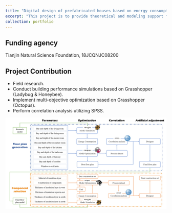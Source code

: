 ```yaml
---
title: "Digital design of prefabricated houses based on energy consumption and cost"
excerpt: "This project is to provide theoretical and modeling support for energy-efficient and intensive design of assembled concrete houses in cold regions."
collection: portfolio
---
```


## Funding agency
Tianjin Natural Science Foundation, 18JCQNJC08200

## Project Contribution
* Field research.
* Conduct building performance simulations based on Grasshopper (Ladybug & Honeybee).
* Implement multi-objective optimization based on Grasshopper (Octopus).
* Perform correlation analysis utilizing SPSS.

<img src='/images/portfolios/TNSF.png' width='600'>

